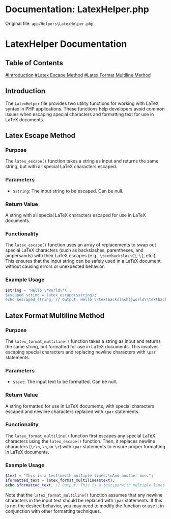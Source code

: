 # Documentation: LatexHelper.php

Original file: `app/Helpers\LatexHelper.php`

# LatexHelper Documentation

## Table of Contents
[#Introduction](#introduction)
[#Latex Escape Method](#latex-escape-method)
[#Latex Format Multiline Method](#latex-format-multiline-method)

## Introduction
The `LatexHelper` file provides two utility functions for working with LaTeX syntax in PHP applications. These functions help developers avoid common issues when escaping special characters and formatting text for use in LaTeX documents.

## Latex Escape Method

### Purpose
The `latex_escape()` function takes a string as input and returns the same string, but with all special LaTeX characters escaped.

### Parameters
* `$string`: The input string to be escaped. Can be null.

### Return Value
A string with all special LaTeX characters escaped for use in LaTeX documents.

### Functionality
The `latex_escape()` function uses an array of replacements to swap out special LaTeX characters (such as backslashes, parentheses, and ampersands) with their LaTeX escapes (e.g., `\textbackslash{}`, `\{`, etc.). This ensures that the input string can be safely used in a LaTeX document without causing errors or unexpected behavior.

### Example Usage
```php
$string = 'Hello \*world\*\';
$escaped_string = latex_escape($string);
echo $escaped_string; // Output: Hello \\textbackslash{}world\\textbackslash{}\''
```

## Latex Format Multiline Method

### Purpose
The `latex_format_multiline()` function takes a string as input and returns the same string, but formatted for use in LaTeX documents. This involves escaping special characters and replacing newline characters with `\par` statements.

### Parameters
* `$text`: The input text to be formatted. Can be null.

### Return Value
A string formatted for use in LaTeX documents, with special characters escaped and newline characters replaced with `\par` statements.

### Functionality
The `latex_format_multiline()` function first escapes any special LaTeX characters using the `latex_escape()` function. Then, it replaces newline characters (`\r\n`, `\n`, or `\r`) with `\par` statements to ensure proper formatting in LaTeX documents.

### Example Usage
```php
$text = "This is a test\nwith multiple lines.\nAnd another one.";
$formatted_text = latex_format_multiline($text);
echo $formatted_text; // Output: This is a test\parwith multiple lines.\parAnd another one.
```

Note that the `latex_format_multiline()` function assumes that any newline characters in the input text should be replaced with `\par` statements. If this is not the desired behavior, you may need to modify the function or use it in conjunction with other formatting techniques.